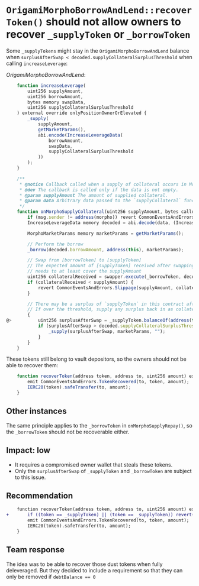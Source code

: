 # `OrigamiMorphoBorrowAndLend::recoverToken()` should not allow owners to recover `_supplyToken` or `_borrowToken`

Some `_supplyTokens` might stay in the `OrigamiMorphoBorrowAndLend` balance when `surplusAfterSwap < decoded.supplyCollateralSurplusThreshold` when calling `increaseLeverage`:

*OrigamiMorphoBorrowAndLend*:
```javascript
    function increaseLeverage(
        uint256 supplyAmount,
        uint256 borrowAmount,
        bytes memory swapData,
        uint256 supplyCollateralSurplusThreshold
    ) external override onlyPositionOwnerOrElevated {
        _supply(
            supplyAmount,
            getMarketParams(),
            abi.encode(IncreaseLeverageData(
                borrowAmount,
                swapData, 
                supplyCollateralSurplusThreshold
            ))
        );
    }

    /**
     * @notice Callback called when a supply of collateral occurs in Morpho.
     * @dev The callback is called only if the data is not empty.
     * @param supplyAmount The amount of supplied collateral.
     * @param data Arbitrary data passed to the `supplyCollateral` function.
     */
    function onMorphoSupplyCollateral(uint256 supplyAmount, bytes calldata data) external override {
        if (msg.sender != address(morpho)) revert CommonEventsAndErrors.InvalidAccess();
        IncreaseLeverageData memory decoded = abi.decode(data, (IncreaseLeverageData));

        MorphoMarketParams memory marketParams = getMarketParams();

        // Perform the borrow
        _borrow(decoded.borrowAmount, address(this), marketParams);

        // Swap from [borrowToken] to [supplyToken]
        // The expected amount of [supplyToken] received after swapping from [borrowToken]
        // needs to at least cover the supplyAmount
        uint256 collateralReceived = swapper.execute(_borrowToken, decoded.borrowAmount, _supplyToken, decoded.swapData);
        if (collateralReceived < supplyAmount) {
            revert CommonEventsAndErrors.Slippage(supplyAmount, collateralReceived);
        }

        // There may be a surplus of `supplyToken` in this contract after the swap
        // If over the threshold, supply any surplus back in as collateral to morpho
        {
@>          uint256 surplusAfterSwap = _supplyToken.balanceOf(address(this)) - supplyAmount;
            if (surplusAfterSwap > decoded.supplyCollateralSurplusThreshold) {
                _supply(surplusAfterSwap, marketParams, "");
            }
        }
    }

```

These tokens still belong to vault depositors, so the owners should not be able to recover them:

```javascript
    function recoverToken(address token, address to, uint256 amount) external onlyElevatedAccess {
        emit CommonEventsAndErrors.TokenRecovered(to, token, amount);
        IERC20(token).safeTransfer(to, amount);
    }
```

## Other instances

The same principle applies to the `_borrowToken` in `onMorphoSupplyRepay()`, so the `_borrowToken` should not be recoverable either.

## Impact: low

- It requires a compromised owner wallet that steals these tokens.
- Only the `surplusAfterSwap` of `_supplyToken` and `_borrowToken` are subject to this issue.

## Recommendation

```diff
    function recoverToken(address token, address to, uint256 amount) external onlyElevatedAccess {
+       if ((token == _supplyToken) || (token == _supplyToken)) revert("Token not allowed");
        emit CommonEventsAndErrors.TokenRecovered(to, token, amount);
        IERC20(token).safeTransfer(to, amount);
    }
```

## Team response

The idea was to be able to recover those dust tokens when fully deleveraged. But they decided to include a requirement so that they can only be removed if `debtBalance == 0`


